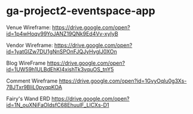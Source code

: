 # ga-project2-eventspace-app

Venue Wireframe:
https://drive.google.com/open?id=1p4wHoqv99YoJANZ19QNk9Ed4Vv-xyIyB

Vendor Wireframe:
https://drive.google.com/open?id=1yatGlZw7DU1gNnSPOnFJQJyHvglJ0XOn

Blog WireFrame
https://drive.google.com/open?id=1UW59h1ULBdEhKI4xishTk3vquOS_tnY5


Comment Wireframe
https://drive.google.com/open?id=1GvyOqlu0g3Xs-7BJTxr9BliL0pyqpKOA


Fairy's Wand ERD
https://drive.google.com/open?id=1N_ouXNiFaOIdsfC68EhuuIF_LlCXs-D1
